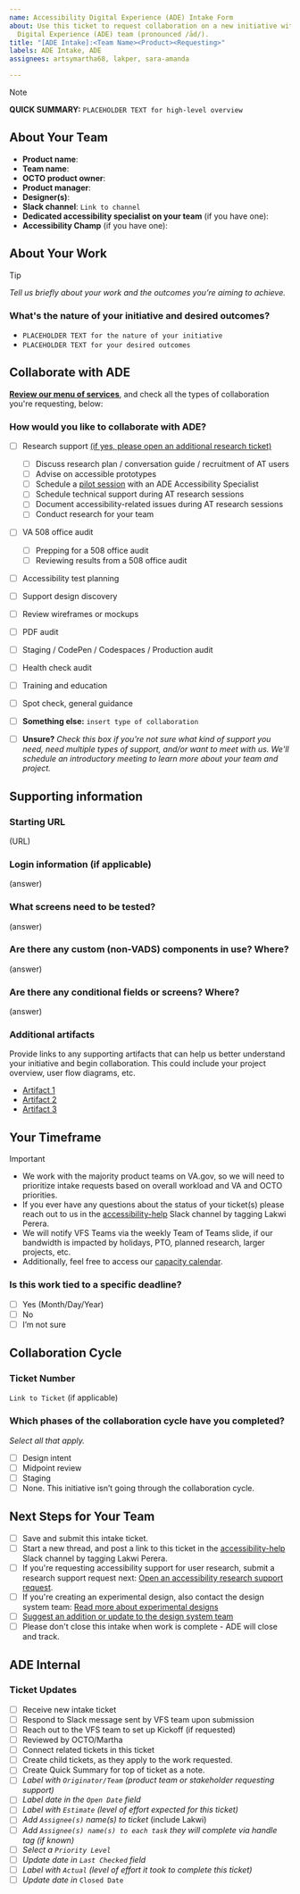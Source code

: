 ```yaml
---
name: Accessibility Digital Experience (ADE) Intake Form
about: Use this ticket to request collaboration on a new initiative with the Accessibility
  Digital Experience (ADE) team (pronounced /ād/).
title: "[ADE Intake]:<Team Name><Product><Requesting>"
labels: ADE Intake, ADE
assignees: artsymartha68, lakper, sara-amanda

---
```


> [!NOTE]
> **QUICK SUMMARY:** `PLACEHOLDER TEXT for high-level overview`

## About Your Team

- **Product name**:
- **Team name**:
- **OCTO product owner**:
- **Product manager**:
- **Designer(s)**:
- **Slack channel**: `Link to channel`
- **Dedicated accessibility specialist on your team** (if you have one):
- **Accessibility Champ** (if you have one):

## About Your Work
> [!TIP]
> _Tell us briefly about your work and the outcomes you’re aiming to achieve._

### What's the nature of your initiative and desired outcomes?

- `PLACEHOLDER TEXT for the nature of your initiative`
- `PLACEHOLDER TEXT for your desired outcomes`
  
## Collaborate with ADE
[**Review our menu of services**,](https://github.com/department-of-veterans-affairs/va.gov-team/blob/master/teams/digital-experience/ADE/readme.md#services-we-offer) and check all the types of collaboration you're requesting, below:

### How would you like to collaborate with ADE?
- [ ] Research support [(if yes, please open an additional research ticket)](https://github.com/department-of-veterans-affairs/va.gov-team/blob/master/.github/ISSUE_TEMPLATE/ade-accessibility-research.yaml)
    - [ ] Discuss research plan / conversation guide / recruitment of AT users
    - [ ] Advise on accessible prototypes
    - [ ] Schedule a [pilot session](https://github.com/department-of-veterans-affairs/va.gov-team/blob/master/teams/digital-experience/ADE/assistive-tech-pilot-guide.md) with an ADE Accessibility Specialist
    - [ ] Schedule technical support during AT research sessions
    - [ ] Document accessibility-related issues during AT research sessions
    - [ ] Conduct research for your team
- [ ] VA 508 office audit
    - [ ] Prepping for a 508 office audit
    - [ ] Reviewing results from a 508 office audit
- [ ] Accessibility test planning
- [ ] Support design discovery
- [ ] Review wireframes or mockups
- [ ] PDF audit
- [ ] Staging / CodePen / Codespaces / Production audit
- [ ] Health check audit
- [ ] Training and education
- [ ] Spot check, general guidance
- [ ] **Something else:**  `insert type of collaboration`
- [ ] **Unsure?** _Check this box if you're not sure what kind of support you need, need multiple types of support, and/or want to meet with us. We'll schedule an introductory meeting to learn more about your team and project._


## Supporting information
### Starting URL
(URL)
### Login information (if applicable)
(answer)
### What screens need to be tested?
(answer)
### Are there any custom (non-VADS) components in use? Where?
(answer)
### Are there any conditional fields or screens? Where?
(answer)
### Additional artifacts
Provide links to any supporting artifacts that can help us better understand your initiative and begin collaboration. This could include your project overview, user flow diagrams, etc.
- [Artifact 1](Placeholder1)
- [Artifact 2](Placeholder2)
- [Artifact 3](Placeholder3)

## Your Timeframe

> [!IMPORTANT]
> - We work with the majority product teams on VA.gov, so we will need to prioritize intake requests based on overall workload and VA and OCTO priorities.
> - If you ever have any questions about the status of your ticket(s) please reach out to us in the [accessibility-help](https://dsva.slack.com/archives/C8E985R32) Slack channel by tagging Lakwi Perera.
> - We will notify VFS Teams via the weekly Team of Teams slide, if our bandwidth is impacted by holidays, PTO, planned research, larger projects, etc.
> - Additionally, feel free to access our [capacity calendar](https://calendar.google.com/calendar/embed?height=600&wkst=2&ctz=America%2FNew_York&mode=WEEK&src=Y19mOTgyMzUwZmM3M2E4MTYyYTEwODhhYjE0ZDAwZGQzNzMzNWIyYjU1OWE2MGQ2YjY3ZWI4MDIxNDE2ZjgxYzJhQGdyb3VwLmNhbGVuZGFyLmdvb2dsZS5jb20&color=%23616161).

### Is this work tied to a specific deadline?
- [ ] Yes (Month/Day/Year)
- [ ] No
- [ ] I’m not sure

## Collaboration Cycle
### Ticket Number
`Link to Ticket` (if applicable)

### Which phases of the collaboration cycle have you completed?
_Select all that apply._
- [ ] Design intent
- [ ] Midpoint review
- [ ] Staging
- [ ] None. This initiative isn’t going through the collaboration cycle.

## Next Steps for Your Team
- [ ] Save and submit this intake ticket.
- [ ] Start a new thread, and post a link to this ticket in the [accessibility-help](https://dsva.slack.com/archives/C8E985R32) Slack channel by tagging Lakwi Perera.
- [ ] If you're requesting accessibility support for user research, submit a research support request next: [Open an accessibility research support request](https://github.com/department-of-veterans-affairs/va.gov-team/blob/master/.github/ISSUE_TEMPLATE/ade-accessibility-research.yaml).
- [ ] If you're creating an experimental design, also contact the design system team: [Read more about experimental designs](https://design.va.gov/about/contributing-to-the-design-system/experimental-components-and-patterns#what-is-an-experimental-component-or-pattern?) 
- [ ] [Suggest an addition or update to the design system team](https://design.va.gov/about/contributing-to-the-design-system/suggest-an-addition-or-update)
- [ ] Please don't close this intake when work is complete - ADE will close and track.

## ADE Internal
### Ticket Updates
- [ ] Receive new intake ticket
- [ ] Respond to Slack message sent by VFS team upon submission
- [ ] Reach out to the VFS team to set up Kickoff (if requested)
- [ ] Reviewed by OCTO/Martha
- [ ] Connect related tickets in this ticket
- [ ] Create child tickets, as they apply to the work requested.
- [ ] Create Quick Summary for top of ticket as a note.
- [ ] _Label with `Originator/Team` (product team or stakeholder requesting support)_
- [ ] _Label date in the `Open Date` field_
- [ ] _Label with `Estimate` (level of effort expected for this ticket)_
- [ ] _Add `Assignee(s)` name(s) to ticket_ (include Lakwi)
- [ ] _Add `Assignee(s) name(s) to each task` they will complete via handle tag (if known)_
- [ ] _Select a `Priority Level`_
- [ ] _Update date in `Last Checked` field_
- [ ] _Label with `Actual` (level of effort it took to complete this ticket)_
- [ ] _Update date in_ `Closed Date`
